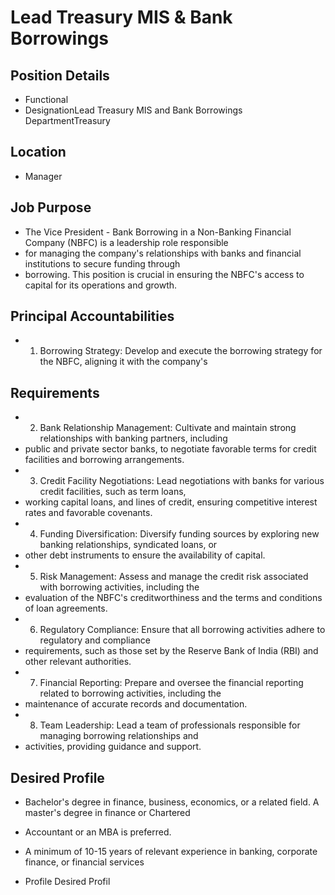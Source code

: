 # Lead Treasury MIS & Bank Borrowings

## Position Details

* Functional
* DesignationLead Treasury MIS and Bank Borrowings DepartmentTreasury

## Location

* Manager

## Job Purpose

* The Vice President - Bank Borrowing in a Non-Banking Financial Company (NBFC) is a leadership role responsible
* for managing the company's relationships with banks and financial institutions to secure funding through
* borrowing. This position is crucial in ensuring the NBFC's access to capital for its operations and growth.

## Principal Accountabilities

* 1. Borrowing Strategy: Develop and execute the borrowing strategy for the NBFC, aligning it with the company's

## Requirements

* 2. Bank Relationship Management: Cultivate and maintain strong relationships with banking partners, including
* public and private sector banks, to negotiate favorable terms for credit facilities and borrowing arrangements.
* 3. Credit Facility Negotiations: Lead negotiations with banks for various credit facilities, such as term loans,
* working capital loans, and lines of credit, ensuring competitive interest rates and favorable covenants.
* 4. Funding Diversification: Diversify funding sources by exploring new banking relationships, syndicated loans, or
* other debt instruments to ensure the availability of capital.
* 5. Risk Management: Assess and manage the credit risk associated with borrowing activities, including the
* evaluation of the NBFC's creditworthiness and the terms and conditions of loan agreements.
* 6. Regulatory Compliance: Ensure that all borrowing activities adhere to regulatory and compliance
* requirements, such as those set by the Reserve Bank of India (RBI) and other relevant authorities.
* 7. Financial Reporting: Prepare and oversee the financial reporting related to borrowing activities, including the
* maintenance of accurate records and documentation.
* 8. Team Leadership: Lead a team of professionals responsible for managing borrowing relationships and
* activities, providing guidance and support.

## Desired Profile

- Bachelor's degree in finance, business, economics, or a related field. A master's degree in finance or Chartered
* Accountant or an MBA is preferred.
- A minimum of 10-15 years of relevant experience in banking, corporate finance, or financial services
* Profile Desired Profil

